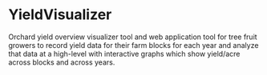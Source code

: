 # YieldVisualizer
Orchard yield overview visualizer tool and web application tool for tree fruit growers to record yield data for their farm blocks for each year and analyze that data at a high-level with interactive graphs which show yield/acre across blocks and across years.

